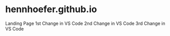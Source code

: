 # hennhoefer.github.io
Landing Page
1st Change in VS Code
2nd Change in VS Code
3rd Change in VS Code
